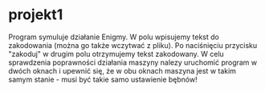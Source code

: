 # projekt1
Program symuluje działanie Enigmy. W polu wpisujemy tekst do zakodowania (można go także wczytwać z pliku). Po naciśnięciu przycisku "zakoduj" w drugim polu otrzymujemy tekst zakodowany. W celu sprawdzenia poprawności działania maszyny nalezy uruchomić program w dwóch oknach i upewnić się, że w obu oknach maszyna jest w takim samym stanie - musi być takie samo ustawienie bębnów!
